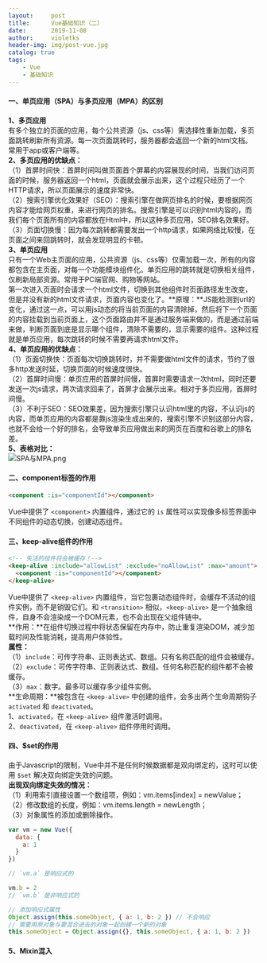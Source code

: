 ```yaml
---
layout:     post
title:      Vue基础知识（二）
date:       2019-11-08
author:     violetks
header-img: img/post-vue.jpg
catalog: true
tags:
    - Vue
    - 基础知识
---
```


#### 一、单页应用（SPA）与多页应用（MPA）的区别
**1、多页应用**<br>
有多个独立的页面的应用，每个公共资源（js、css等）需选择性重新加载，多页面跳转刷新所有资源。每一次页面跳转时，服务器都会返回一个新的html文档。常用于app或客户端等。<br>
**2、多页应用的优缺点：**<br>
（1）首屏时间快：首屏时间叫做页面首个屏幕的内容展现的时间，当我们访问页面的时候，服务器返回一个html，页面就会展示出来，这个过程只经历了一个HTTP请求，所以页面展示的速度非常快。<br>
（2）搜索引擎优化效果好（SEO）：搜索引擎在做网页排名的时候，要根据网页内容才能给网页权重，来进行网页的排名。搜索引擎是可以识别html内容的，而我们每个页面所有的内容都放在Html中，所以这种多页应用，SEO排名效果好。<br>
（3）页面切换慢：因为每次跳转都需要发出一个http请求，如果网络比较慢，在页面之间来回跳转时，就会发现明显的卡顿。<br>
**3、单页应用**<br>
只有一个Web主页面的应用，公共资源（js、css等）仅需加载一次，所有的内容都包含在主页面，对每一个功能模块组件化。单页应用的跳转就是切换相关组件，仅刷新局部资源。常用于PC端官网、购物等网站。<br>
第一次进入页面时会请求一个html文件，切换到其他组件时页面路径发生改变，但是并没有新的html文件请求，页面内容也变化了。**原理：**JS能检测到url的变化，通过这一点，可以用js动态的将当前页面的内容清除掉，然后将下一个页面的内容挂载到当前页面上，这个页面路由并不是通过服务端来做的，而是通过前端来做，判断页面到底是显示哪个组件，清除不需要的，显示需要的组件。这种过程就是单页应用，每次跳转的时候不需要再请求html文件。<br>
**4、单页应用的优缺点：**<br>
（1）页面切换快：页面每次切换跳转时，并不需要做html文件的请求，节约了很多http发送时延，切换页面的时候速度很快。<br>
（2）首屏时间慢：单页应用的首屏时间慢，首屏时需要请求一次html，同时还要发送一次js请求，两次请求回来了，首屏才会展示出来。相对于多页应用，首屏时间慢。<br>
（3）不利于SEO：SEO效果差，因为搜索引擎只认识html里的内容，不认识js的内容，而单页应用的内容都是靠js渲染生成出来的，搜索引擎不识别这部分内容，也就不会给一个好的排名，会导致单页应用做出来的网页在百度和谷歌上的排名差。<br>
**5、表格对比：**<br>
![SPA与MPA.png](/instructPic/SPA与MPA.png)

#### 二、component标签的作用
```html
<component :is="componentId"></component>
```
Vue中提供了 `<component>` 内置组件，通过它的 `is` 属性可以实现像多标签界面中不同组件的动态切换，创建动态组件。<br>
#### 三、keep-alive组件的作用
```html
<!-- 失活的组件将会被缓存！-->
<keep-alive :include="allowList" :exclude="noAllowList" :max="amount">
  <component :is="componentId"></component>
</keep-alive>
```
Vue中提供了 `<keep-alive>` 内置组件，当它包裹动态组件时，会缓存不活动的组件实例，而不是销毁它们。和 `<transition>` 相似，`<keep-alive>` 是一个抽象组件，自身不会渲染成一个DOM元素，也不会出现在父组件链中。<br>
**作用：**在组件切换过程中将状态保留在内存中，防止重复渲染DOM，减少加载时间及性能消耗，提高用户体验性。<br>
**属性：**<br>
（1）`include`：可传字符串、正则表达式、数组。只有名称匹配的组件会被缓存。<br>
（2）`exclude`：可传字符串、正则表达式、数组。任何名称匹配的组件都不会被缓存。<br>
（3）`max`：数字。最多可以缓存多少组件实例。<br>
**生命周期：**被包含在 `<keep-alive>` 中创建的组件，会多出两个生命周期钩子 `activated` 和 `deactivated`。<br>
1、`activated`，在 `<keep-alive>` 组件激活时调用。<br>
2、`deactivated`，在 `<keep-alive>` 组件停用时调用。<br>
#### 四、$set的作用
由于Javascript的限制，Vue中并不是任何时候数据都是双向绑定的，这时可以使用 `$set` 解决双向绑定失效的问题。<br>
**出现双向绑定失效的情况：**<br>
（1）利用索引直接设置一个数组项，例如：vm.items[index] = newValue；<br>
（2）修改数组的长度，例如：vm.items.length = newLength；<br>
（3）对象属性的添加或删除操作。<br>
```javascript
var vm = new Vue({
  data: {
    a: 1
  }
})

// `vm.a` 是响应式的

vm.b = 2
// `vm.b` 是非响应式的

// 添加响应式属性
Object.assign(this.someObject, { a: 1, b: 2 }) // 不会响应
// 需要用原对象与要混合进去的对象一起创建一个新的对象
this.someObject = Object.assign({}, this.someObject, { a: 1, b: 2 })
```
#### 5、Mixin混入

